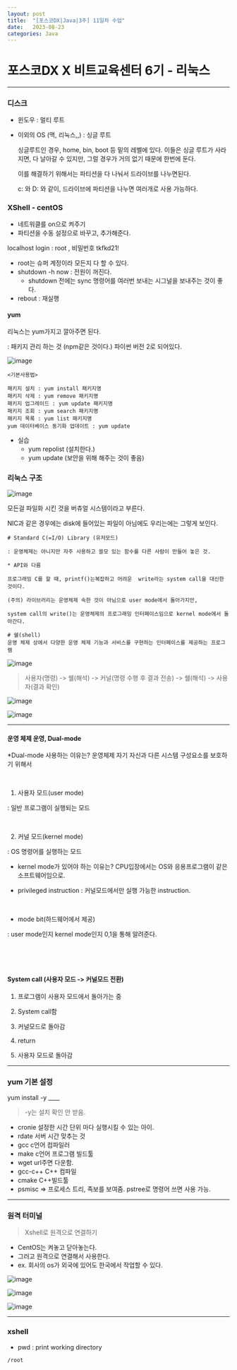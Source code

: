 ```yaml
---
layout: post
title:  "[포스코DX|Java|3주] 11일차 수업"
date:   2023-08-23
categories: Java
---
```

# 포스코DX X 비트교육센터 6기 - 리눅스

--- 

### 디스크

- 윈도우 : 멀티 루트
- 이외의 OS (맥, 리눅스,,) : 싱글 루트

  싱글루트인 경우, home, bin, boot 등 밑의 레벨에 있다. 이들은 싱글 루트가 사라지면, 다 날아갈 수 있지만, 그럴 경우가 거의 없기 때문에 한번에 둔다.

  이를 해결하기 위해서는 파티션을 다 나눠서 드라이브를 나누면된다.

  c: 와 D: 와 같이, 드라이브에 파티션을 나누면 여러개로 사용 가능하다. 

###  XShell - centOS

- 네트워클를 on으로 켜주기 
- 파티션을 수동 설정으로 바꾸고, 추가해준다.
  
localhost login : root , 비밀번호 tkfkd21!


- root는 슈퍼 계정이라 모든지 다 할 수 있다.
- shutdown -h now : 전원이 꺼진다.
  - shutdown 전에는 sync 명령어를 여러번 보내는 시그널을 보내주는 것이 좋다.
- rebout : 재실행



#### yum 

리눅스는 yum가지고 깔아주면 된다.

: 패키지 관리 하는 것 (npm같은 것이다.) 파이썬 버전 2로 되어있다.

  ![image](https://github.com/talkingOrange/talkingOrange.github.io/assets/88815795/e612ac94-ab09-453a-af9d-ea962528d7e1)

```console
<기본사용법>

패키지 설치 : yum install 패키지명
패키지 삭제 : yum remove 패키지명
패키지 업그레이드 : yum update 패키지명
패키지 조회 : yum search 패키지명
패키지 목록 : yum list 패키지명
yum 데이터베이스 동기화 업데이트 : yum update
```

- 실습
  - yum repolist (설치한다.)
  - yum update (보안을 위해 해주는 것이 좋음)


### 리눅스 구조

![image](https://github.com/talkingOrange/talkingOrange.github.io/assets/88815795/7b19f558-e173-4b29-bda3-3a0d00ec2b19)

모든걸 파일화 시킨 것을 버츄얼 시스템이라고 부른다.

NIC과 같은 경우에는 disk에 들어있는 파일이 아님에도 우리는에는 그렇게 보인다.


```console
# Standard C(=I/O) Library (유저모드)

: 운영체제는 아니지만 자주 사용하고 쓸모 있는 함수를 다른 사람이 만들어 놓은 것.

* API와 다름

프로그래밍 C를 할 때, printf()는복잡하고 어려운  write라는 system call을 대신한 것이다.

(주의) 라이브러리는 운영체제 속한 것이 아님으로 user mode에서 돌아가지만, 

system call의 write()는 운영체제의 프로그래밍 인터페이스임으로 kernel mode에서 돌아간다.

​# 쉘(shell)
운영 체제 상에서 다양한 운영 체제 기능과 서비스를 구현하는 인터페이스를 제공하는 프로그램
```

![image](https://github.com/talkingOrange/talkingOrange.github.io/assets/88815795/1d4b0194-8292-467b-8f37-9f4565e81518)


> 사용자(명령) -> 쉘(해석) -> 커널(명령 수행 후 결과 전송) -> 쉘(해석) -> 사용자(결과 확인)

![image](https://github.com/talkingOrange/talkingOrange.github.io/assets/88815795/a679bf5f-252b-4f4f-8bd6-489dccbda61b)

![image](https://github.com/talkingOrange/talkingOrange.github.io/assets/88815795/b62d9977-38f0-4d98-a3ad-53e3abf2373e)

---

#### 운영 체제 운영, Dual-mode

*Dual-mode 사용하는 이유는? 운영체제 자기 자신과 다른 시스템 구성요소를 보호하기 위해서

​

1. 사용자 모드(user mode)

: 일반 프로그램이 실행되는 모드

​

2. 커널 모드(kernel mode)

: OS 명령어를 실행하는 모드

* kernel mode가 있어야 하는 이유는? CPU입장에서는 OS와 응용프로그램이 같은 소프트웨어임으로.

+ privileged instruction : 커널모드에서만 실행 가능한 instruction.

​

- mode bit(하드웨어에서 제공)

: user mode인지 kernel mode인지 0,1을 통해 알려준다.

​

​

#### System call (사용자 모드 -> 커널모드 전환)

1. 프로그램이 사용자 모드에서 돌아가는 중

2. System call함

3. 커널모드로 돌아감

4. return

5. 사용자 모드로 돌아감

---


### yum 기본 설정

yum install -y ____ 

> -y는 설치 확인 안 받음.

- cronie 설정한 시간 단위 마다 실행시킬 수 있는 아이.
- rdate 서버 시간 맞추는 것
- gcc c언어 컴파일러
- make c언어 프로그램 빌드툴
- wget url주면 다운함.
- gcc-c++ C++ 컴파일
- cmake C++빌드툴
- psmisc => 프로세스 트리, 족보를 보여줌. pstree로 명령어 쓰면 사용 가능.


---

### 원격 터미널

> Xshell로 원격으로 연결하기

- CentOS는 켜놓고 닫아놓는다.
- 그러고 원격으로 연결해서 사용한다.
- ex. 회사의 os가 외국에 있어도 한국에서 작업할 수 있다.

![image](https://github.com/talkingOrange/talkingOrange.github.io/assets/88815795/29b65df4-246f-45ee-9279-207981dd1180)

![image](https://github.com/talkingOrange/talkingOrange.github.io/assets/88815795/aaaa7b7a-5323-45f0-8fa4-41faa7dcea79)

![image](https://github.com/talkingOrange/talkingOrange.github.io/assets/88815795/651ec153-90a3-406e-9f03-6c3a9172638f)

---


### xshell

- pwd : print working directory

```console
/root
```




